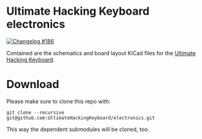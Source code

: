 Ultimate Hacking Keyboard electronics
=====================================

[![Changelog #186](https://img.shields.io/badge/changelog-%23186-lightgrey.svg)](https://changelog.com/186)

Contained are the schematics and board layout KiCad files for the [Ultimate Hacking Keyboard](https://ultimatehackingkeyboard.com/).

# Download

Please make sure to clone this repo with:

`git clone --recursive git@github.com:UltimateHackingKeyboard/electronics.git`

This way the dependent submodules will be cloned, too.
